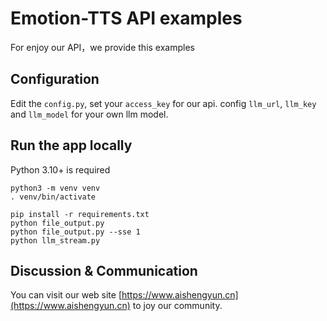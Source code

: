# Emotion-TTS API examples

For enjoy our API，we provide this examples

## Configuration

Edit the `config.py`, set your `access_key` for our api. config `llm_url`, `llm_key` and `llm_model` for your own llm model.

## Run the app locally
Python 3.10+ is required

```shell
python3 -m venv venv
. venv/bin/activate

pip install -r requirements.txt
python file_output.py 
python file_output.py --sse 1
python llm_stream.py
```

## Discussion & Communication

You can visit our web site [https://www.aishengyun.cn](https://www.aishengyun.cn) to joy our community.
